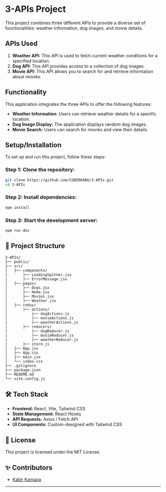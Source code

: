 # 3-APIs Project

This project combines three different APIs to provide a diverse set of functionalities: weather information, dog images, and movie details.

## APIs Used

1.  **Weather API:**  This API is used to fetch current weather conditions for a specified location.
2.  **Dog API:**  This API provides access to a collection of dog images.
3.  **Movie API:**  This API allows you to search for and retrieve information about movies.

## Functionality

This application integrates the three APIs to offer the following features:

*   **Weather Information:** Users can retrieve weather details for a specific location.
*   **Dog Image Display:**  The application displays random dog images.
*   **Movie Search:** Users can search for movies and view their details.

## Setup/Installation

To set up and run this project, follow these steps:

### Step 1: **Clone the repository:**
   ```sh
   git clone https://github.com/CODERKABU/3-APIs.git
   cd 3-APIs
   ```

### Step 2: **Install dependencies:**
   ```sh
   npm install
   ```

### Step 3: **Start the development server:**
   ```sh
   npm run dev
   ```
## 📂 Project Structure
```
3-APIs/
├── public/           
├── src/
│   ├── components/
|       ├── LoadingSpinner.jsx
|       ├── ErrorMessage.jsx
│   ├── pages/     
│       ├── Dogs.jsx
|       ├── Home.jsx
|       ├── Movies.jsx
|       ├── Weather.jsx        
│   ├── redux/     
│       ├── actions/
|           ├── dogActions.js
|           ├── movieActions.js
|           ├── weatherActions.js    
|       ├── reducers/
|           ├── dogReducer.js
|           ├── movieReducer.js
|           ├── weatherReducer.js
|       ├── store.js
│   ├── App.jsx
|   ├── App.css      
│   ├── main.jsx      
│   └── index.css     
├── .gitignore         
├── package.json       
├── README.md          
└── vite.config.js     
```

## 🛠 Tech Stack
- **Frontend:** React, Vite, Tailwind CSS
- **State Management:** React Hooks
- **API Requests:** Axios / Fetch API
- **UI Components:** Custom-designed with Tailwind CSS

## 📄 License
This project is licensed under the MIT License.

## ✨ Contributors
- [Kabir Kansara](https://github.com/CODERKABU)

---

